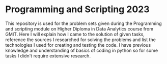 # Programming and Scripting 2023




This repository is used for the problem sets given during the Programming and scripting module on Higher Diploma in Data Analytics course from GMIT.
Here I will explain how I came to the solution of given tasks, reference the sources I researched for solving the problems and list the technologies I used for creating and testing the code.
I have previous knowledge and understanding of basics of coding in python so for some tasks I didn't require extensive research.
